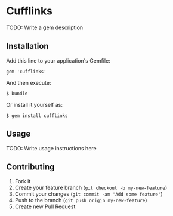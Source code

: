 # Cufflinks

TODO: Write a gem description

## Installation

Add this line to your application's Gemfile:

    gem 'cufflinks'

And then execute:

    $ bundle

Or install it yourself as:

    $ gem install cufflinks

## Usage

TODO: Write usage instructions here

## Contributing

1. Fork it
2. Create your feature branch (`git checkout -b my-new-feature`)
3. Commit your changes (`git commit -am 'Add some feature'`)
4. Push to the branch (`git push origin my-new-feature`)
5. Create new Pull Request
